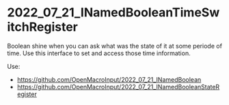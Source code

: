 # 2022_07_21_INamedBooleanTimeSwitchRegister
Boolean shine when you can ask what was the state of it at some periode of time. Use this interface to set and access those time information.

Use:
- https://github.com/OpenMacroInput/2022_07_21_INamedBoolean  
- https://github.com/OpenMacroInput/2022_07_21_INamedBooleanStateRegister  
